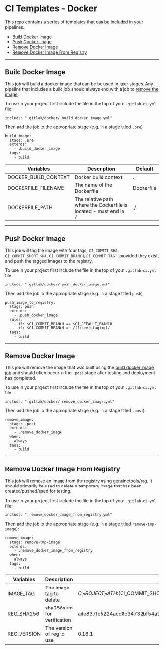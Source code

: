 # CI Templates - Docker

This repo contains a series of templates that can be included in your pipelines.

- [Build Docker Image](#build-docker-image)
- [Push Docker Image](#push-docker-image)
- [Remove Docker Image](#remove-docker-image)
- [Remove Docker Image From Registry](#remove-docker-image-from-registry)

---

## Build Docker Image

This job will build a docker image that can be be used in later stages. Any pipeline that includes a build job should always end with a job to [remove the image](#remove-docker-image).

To use in your project first include the file in the top of your `.gitlab-ci.yml` file:

```
include: ".gitlab/docker/.build_docker_image.yml"
```

Then add the job to the appropriate stage (e.g. in a stage titled `.pre`):

```
build_image:
  stage: .pre
  extends:
    - .build_docker_image
  tags:
    - build
```

| Variables            | Description                                                         | Default    |
| -------------------- | ------------------------------------------------------------------- | ---------- |
| DOCKER_BUILD_CONTEXT | Docker build context                                                | .          |
| DOCKERFILE_FILENAME  | The name of the Dockerfile                                          | Dockerfile |
| DOCKERFILE_PATH      | The relative path where the Dockerfile is located - must end in `/` | ./         |

---

## Push Docker Image

This job will tag the image with four tags, `CI_COMMIT_SHA`, `CI_COMMIT_SHORT_SHA`, `CI_COMMIT_BRANCH`, `CI_COMMIT_TAG` - provided they exist, and push the tagged images to the registry.

To use in your project first include the file in the top of your `.gitlab-ci.yml` file:

```
include: ".gitlab/docker/.push_docker_image.yml"
```

Then add the job to the appropriate stage (e.g. in a stage titled `push`):

```
push_image_to_registry:
  stage: push
  extends:
    - .push_docker_image
  rules:
    - if: $CI_COMMIT_BRANCH == $CI_DEFAULT_BRANCH
    - if: $CI_COMMIT_BRANCH =~ /(?:dev|staging)/
  tags:
    - build
```

---

## Remove Docker Image

This job will remove the image that was built using the [build docker image job](#build-docker-image) and should often occur in the `.post` stage after testing and deployment has completed.

To use in your project first include the file in the top of your `.gitlab-ci.yml` file:

```
include: ".gitlab/docker/.remove_docker_image.yml"
```

Then add the job to the appropriate stage (e.g. in a stage titled `.post`):

```
remove_image:
  stage: .post
  extends:
    - .remove_docker_image
  when:
    always
  tags:
    - build
```

---

## Remove Docker Image From Registry

This job will remove an image from the registry using [genuinetools/reg](https://github.com/genuinetools/reg). It should primarily be used to delete a temporary image that has been created/pushed/used for testing.

To use in your project first include the file in the top of your `.gitlab-ci.yml` file:

```
include: ".remove_docker_image_from_registry.yml"
```

Then add the job to the appropriate stage (e.g. in a stage titled `remove-tmp-image`):

```
remove_image:
  stage: remove-tmp-image
  extends:
    - .remove_docker_image_from_registry
  when:
    always
  tags:
    - build
```

| Variables   | Description                | Default                                                          |
| ----------- | -------------------------- | ---------------------------------------------------------------- |
| IMAGE_TAG   | The image tag to delete    | ${CI_PROJECT_PATH}:${CI_COMMIT_SHORT_SHA}-${CI_PIPELINE_ID}      |
| REG_SHA256  | sha256sum for verification | ade837fc5224acd8c34732bf54a94f579b47851cc6a7fd5899a98386b782e228 |
| REG_VERSION | The version of reg to use  | 0.16.1                                                           |
